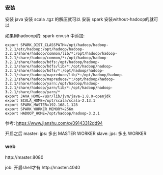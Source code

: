 ### 安装
安装 java
安装 scala  .tgz 的解压就可以
安装 spark 安装without-hadoop的就可以

如果用hadooop的:
spark-env.sh 中添加:
```
export SPARK_DIST_CLASSPATH=/opt/hadoop/hadoop-3.2.1/etc/hadoop:/opt/hadoop/hadoop-3.2.1/share/hadoop/common/lib/*:/opt/hadoop/hadoop-3.2.1/share/hadoop/common/*:/opt/hadoop/hadoop-3.2.1/share/hadoop/hdfs:/opt/hadoop/hadoop-3.2.1/share/hadoop/hdfs/lib/*:/opt/hadoop/hadoop-3.2.1/share/hadoop/hdfs/*:/opt/hadoop/hadoop-3.2.1/share/hadoop/mapreduce/lib/*:/opt/hadoop/hadoop-3.2.1/share/hadoop/mapreduce/*:/opt/hadoop/hadoop-3.2.1/share/hadoop/yarn:/opt/hadoop/hadoop-3.2.1/share/hadoop/yarn/lib/*:/opt/hadoop/hadoop-3.2.1/share/hadoop/yarn/* 
export JAVA_HOME=/usr/lib/jvm/java-1.8.0-openjdk
export SCALA_HOME=/opt/scala/scala-2.13.1
export SPARK_MASTER=192.168.1.128
export SPARK_WORKER_MEMORY=256m
export HADOOP_HOME=/opt/hadoop/hadoop-3.2.1
```

参考: https://www.jianshu.com/p/09143312dd94

开启之后 master: jps: 多出 MASTER WORKER
slave: jps: 多出 WORKER

### web
http://master:8080

job: 开启shell才有
http://master:4040
